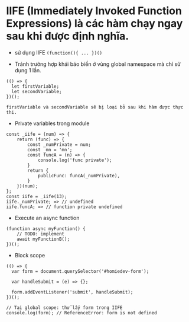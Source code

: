 # IIFE (Immediately Invoked Function Expressions) là các hàm chạy ngay sau khi được định nghĩa.

- sử dụng IIFE ```(function(){ ... })()```

- Tránh trường hợp khái báo biến ở vùng global namespace mà chỉ sử dụng 1 lần.

```
(() => {
  let firstVariable;
  let secondVariable;
})();

firstVariable và secondVariable sẽ bị loại bỏ sau khi hàm được thực thi.
 ```

- Private variables trong module
```
const _iife = (num) => {
    return (func) => {
        const _numPrivate = num;
        const _mn = 'mn';
        const funcA = (n) => {
            console.log('func private');
        }
        return {
            publicFunc: funcA(_numPrivate),
        }
    })(num);
};
const iife = _iife(13);
iife._numPrivate; => // undefined
iife.funcA; => // function private undefined
```

- Execute an async function

```
(function async myFunction() {
    // TODO: implement
    await myFunctionB();
})();

```

- Block scope
```
(() => {
  var form = document.querySelector('#homiedev-form');

  var handleSubmit = (e) => {};

  form.addEventListener('submit', handleSubmit);
})();

// Tại global scope: thử lấy form trong IIFE
console.log(form); // ReferenceError: form is not defined
```
